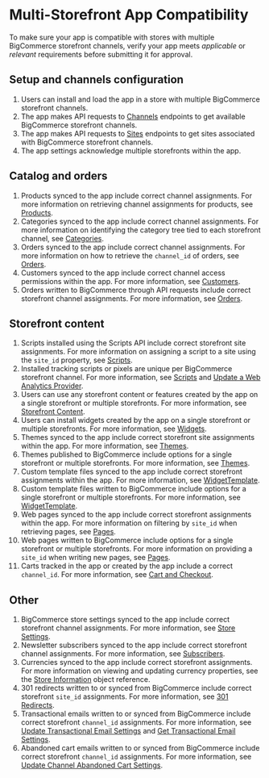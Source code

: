 # Multi-Storefront App Compatibility

To make sure your app is compatible with stores with multiple BigCommerce storefront channels, verify your app meets *applicable* or *relevant* requirements before submitting it for approval.

## Setup and channels configuration

1. Users can install and load the app in a store with multiple BigCommerce storefront channels.
2. The app makes API requests to [Channels](/api-reference/store-management/channels) endpoints to get available BigCommerce storefront channels.
3. The app makes API requests to [Sites](/api-reference/store-management/sites) endpoints to get sites associated with BigCommerce storefront channels.
4. The app settings acknowledge multiple storefronts within the app.

## Catalog and orders

1. Products synced to the app include correct channel assignments. For more information on retrieving channel assignments for products, see [Products](https://bigcommerce.stoplight.io/docs/api-beta-multi-storefront/ZG9jOjU0OTY1MDE-products).
2. Categories synced to the app include correct channel assignments. For more information on identifying the category tree tied to each storefront channel, see [Categories](https://bigcommerce.stoplight.io/docs/api-beta-multi-storefront/ZG9jOjg3NjcxOTA-categories).
3. Orders synced to the app include correct channel assignments. For more information on how to retrieve the `channel_id` of orders, see [Orders](https://bigcommerce.stoplight.io/docs/api-beta-multi-storefront/ZG9jOjI1MDM3NDg-orders).
4. Customers synced to the app include correct channel access permissions within the app. For more information, see [Customers](https://bigcommerce.stoplight.io/docs/api-beta-multi-storefront/ZG9jOjM3ODMxNzk-customers).
5. Orders written to BigCommerce through API requests include correct storefront channel assignments. For more information, see [Orders](https://bigcommerce.stoplight.io/docs/api-beta-multi-storefront/ZG9jOjI1MDM3NDg-orders).

## Storefront content

1. Scripts installed using the Scripts API include correct storefront site assignments. For more information on assigning a script to a site using the `site_id` property, see [Scripts](https://bigcommerce.stoplight.io/docs/api-beta-multi-storefront/ZG9jOjExNjkzNzIz-storefront-content#scripts).
2. Installed tracking scripts or pixels are unique per BigCommerce storefront channel. For more information, see [Scripts](https://bigcommerce.stoplight.io/docs/api-beta-multi-storefront/ZG9jOjExNjkzNzIz-storefront-content#scripts) and [Update a Web Analytics Provider](https://bigcommerce.stoplight.io/docs/api-beta-multi-storefront/b3A6MTE2OTQxNzE-update-a-web-analytics-provider).
3. Users can use any storefront content or features created by the app on a single storefront or multiple storefronts. For more information, see [Storefront Content](https://bigcommerce.stoplight.io/docs/api-beta-multi-storefront/ZG9jOjExNjkzNzIz-storefront-content).
4. Users can install widgets created by the app on a single storefront or multiple storefronts. For more information, see [Widgets](https://bigcommerce.stoplight.io/docs/api-beta-multi-storefront/ZG9jOjExNjkzNzIz-storefront-content#widgets).
5. Themes synced to the app include correct storefront site assignments within the app. For more information, see [Themes](https://bigcommerce.stoplight.io/docs/api-beta-multi-storefront/ZG9jOjExNjkzNzIz-storefront-content#themes).
6. Themes published to BigCommerce include options for a single storefront or multiple storefronts. For more information, see [Themes](https://bigcommerce.stoplight.io/docs/api-beta-multi-storefront/ZG9jOjExNjkzNzIz-storefront-content#themes).
7. Custom template files synced to the app include correct storefront assignments within the app. For more information, see [WidgetTemplate](https://bigcommerce.stoplight.io/docs/api-beta-multi-storefront/c2NoOjExNjk0MDE2-widget-template).
8. Custom template files written to BigCommerce include options for a single storefront or multiple storefronts. For more information, see [WidgetTemplate](https://bigcommerce.stoplight.io/docs/api-beta-multi-storefront/c2NoOjExNjk0MDE2-widget-template).
9. Web pages synced to the app include correct storefront assignments within the app. For more information on filtering by `site_id` when retrieving pages, see [Pages](https://bigcommerce.stoplight.io/docs/api-beta-multi-storefront/ZG9jOjExNjkzNzIz-storefront-content#pages).
10. Web pages written to BigCommerce include options for a single storefront or multiple storefronts. For more information on providing a `site_id` when writing new pages, see [Pages](https://bigcommerce.stoplight.io/docs/api-beta-multi-storefront/ZG9jOjExNjkzNzIz-storefront-content#pages).
11. Carts tracked in the app or created by the app include a correct `channel_id`. For more information, see [Cart and Checkout](https://bigcommerce.stoplight.io/docs/api-beta-multi-storefront/ZG9jOjExNjkzNzEz-cart-and-checkout).

## Other

1. BigCommerce store settings synced to the app include correct storefront channel assignments. For more information, see [Store Settings](https://bigcommerce.stoplight.io/docs/api-beta-multi-storefront/ZG9jOjExNjkzNzIy-store-settings).
2. Newsletter subscribers synced to the app include correct storefront channel assignments. For more information, see [Subscribers](https://bigcommerce.stoplight.io/docs/api-beta-multi-storefront/ZG9jOjQ0NjQ2MDA-subscribers).
3. Currencies synced to the app include correct storefront assignments. For more information on viewing and updating currency properties, see the [Store Information](https://bigcommerce.stoplight.io/docs/api-beta-multi-storefront/c2NoOjExNjk0MDA1-store-information) object reference.
4. 301 redirects written to or synced from BigCommerce include correct storefront `site_id` assignments. For more information, see [301 Redirects](https://bigcommerce.stoplight.io/docs/api-beta-multi-storefront/ZG9jOjExNjkzNzIz-storefront-content#301-redirects).
5. Transactional emails written to or synced from BigCommerce include correct storefront `channel_id` assignments. For more information, see [Update Transactional Email Settings](https://bigcommerce.stoplight.io/docs/api-beta-multi-storefront/b3A6MTE2OTQxOTA-update-transactional-email-settings) and [Get Transactional Email Settings](https://bigcommerce.stoplight.io/docs/api-beta-multi-storefront/b3A6MTE2OTQxODk-get-transactional-email-settings).
6. Abandoned cart emails written to or synced from BigCommerce include correct storefront `channel_id` assignments. For more information, see [Update Channel Abandoned Cart Settings](https://bigcommerce.stoplight.io/docs/api-beta-multi-storefront/b3A6MTE2OTQwNDA-update-channel-abandoned-cart-settings).
